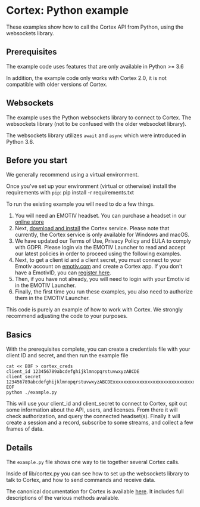 # Cortex: Python example

These examples show how to call the Cortex API from Python, using the websockets
library.

## Prerequisites

The example code uses features that are only available in Python >= 3.6

In addition, the example code only works with Cortex 2.0, it is not compatible
with older versions of Cortex.

## Websockets

The example uses the Python websockets library to connect to Cortex.  The
websockets library (not to be confused with the older websocket library).

The websockets library utilizes `await` and `async` which were introduced in
Python 3.6.  

## Before you start

We generally recommend using a virtual environment.

Once you've set up your environment (virtual or otherwise) install the
requirements with `pip`:
    pip install -r requirements.txt

To run the existing example you will need to do a few things.

1. You will need an EMOTIV headset.  You can purchase a headset in our [online
   store](https://www.emotiv.com/)
2. Next, [download and install](https://www.emotiv.com/developer/) the Cortex
   service.  Please note that currently, the Cortex service is only available
   for Windows and macOS.
3. We have updated our Terms of Use, Privacy Policy and EULA to comply with
   GDPR. Please login via the EMOTIV Launcher to read and accept our latest policies
   in order to proceed using the following examples.
4. Next, to get a client id and a client secret, you must connect to your
   Emotiv account on
   [emotiv.com](https://www.emotiv.com/my-account/cortex-apps/) and create a
   Cortex app. If you don't have a EmotivID, you can [register
   here](https://id.emotivcloud.com/eoidc/account/registration/).
5. Then, if you have not already, you will need to login with your Emotiv id in
   the EMOTIV Launcher.
6. Finally, the first time you run these examples, you also need to authorize
   them in the EMOTIV Launcher.

This code is purely an example of how to work with Cortex.  We strongly
recommend adjusting the code to your purposes.

## Basics

With the prerequisites complete, you can 
create a credentials file with your client ID and secret, and then run the
example file
```
cat << EOF > cortex_creds
client_id 123456789abcdefghijklmnopqrstuvwxyzABCDE
client_secret 123456789abcdefghijklmnopqrstuvwxyzABCDExxxxxxxxxxxxxxxxxxxxxxxxxxxxxxxxxxxxxxxxxxxxxxxxxxxxxxxxxxxxxxxxxxxxxxxxxxxxxxxxxxxxxxxx
EOF
python ./example.py
```

This will use your client_id and client_secret to connect to Cortex, spit out
some information about the API, users, and licenses.  From there it will check
authorization, and query the connected headset(s).  Finally it will create a
session and a record, subscribe to some streams, and collect a few frames of
data.

## Details

The ``example.py`` file shows one way to tie together several Cortex calls.

Inside of lib/cortex.py you can see how to set up the websockets library to talk
to Cortex, and how to send commands and receive data. 

The canonical documentation for Cortex is available
[here](https://emotiv.gitbook.io/cortex-api/). It includes full descriptions of
the various methods available.

